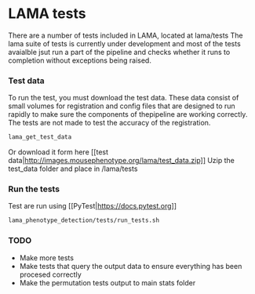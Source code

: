 # LAMA tests

There are a number of tests included in LAMA, located at lama/tests
The lama suite of tests is currently under development and most of the tests avaialble jsut run a part of the pipeline
and checks whether it runs to completion without exceptions being raised.

### Test data
To run the test, you must download the test data. These data consist of small volumes for registration and config files 
that are designed to run rapidly to make sure the components of thepipeline are working correctly. 
The tests are not made to test the accuracy of the registration.

```bash
lama_get_test_data
```
Or download it form here
[[test data|http://images.mousephenotype.org/lama/test_data.zip]]
Uzip the test_data folder and place in  /lama/tests

### Run the tests
Test are run using [[PyTest|https://docs.pytest.org]]

```bash
lama_phenotype_detection/tests/run_tests.sh
```


### TODO
* Make more tests
* Make tests that query the output data to ensure everything has been procesed correctly
* Make the permutation tests output to main stats folder
